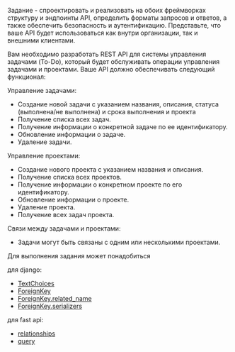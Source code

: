 Задание - спроектировать и реализовать на обоих фреймворках структуру и эндпоинты API, определить форматы запросов и ответов, а также обеспечить безопасность и аутентификацию. Представьте, что ваше API будет использоваться как внутри организации, так и внешними клиентами.

Вам необходимо разработать REST API для системы управления задачами (To-Do), который будет обслуживать операции управления задачами и проектами. Ваше API должно обеспечивать следующий функционал:

Управление задачами:
- Создание новой задачи с указанием названия, описания, статуса (выполнена/не выполнена) и срока выполнения и проекта
- Получение списка всех задач.
- Получение информации о конкретной задаче по ее идентификатору.
- Обновление информации о задаче.
- Удаление задачи.

Управление проектами:
- Создание нового проекта с указанием названия и описания.
- Получение списка всех проектов.
- Получение информации о конкретном проекте по его идентификатору.
- Обновление информации о проекте.
- Удаление проекта.
- Получение всех задач проекта.

Связи между задачами и проектами:
- Задачи могут быть связаны с одним или несколькими проектами.


Для выполнения задания может понадобиться

для django:
- [TextChoices](https://docs.djangoproject.com/en/5.0/ref/models/fields/#enumeration-types)
- [ForeignKey](https://docs.djangoproject.com/en/5.0/ref/models/fields/#foreignkey)
- [ForeignKey.related_name](https://docs.djangoproject.com/en/5.0/ref/models/fields/#django.db.models.ForeignKey.related_name)
- [ForeignKey.serializers](https://www.django-rest-framework.org/api-guide/relations/#nested-relationships)

для fast api:
- [relationships](https://docs.sqlalchemy.org/en/20/orm/basic_relationships.html)
- [query](https://docs.sqlalchemy.org/en/20/orm/queryguide/)
